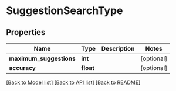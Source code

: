 # SuggestionSearchType

## Properties
Name | Type | Description | Notes
------------ | ------------- | ------------- | -------------
**maximum_suggestions** | **int** |  | [optional] 
**accuracy** | **float** |  | [optional] 

[[Back to Model list]](../README.md#documentation-for-models) [[Back to API list]](../README.md#documentation-for-api-endpoints) [[Back to README]](../README.md)


